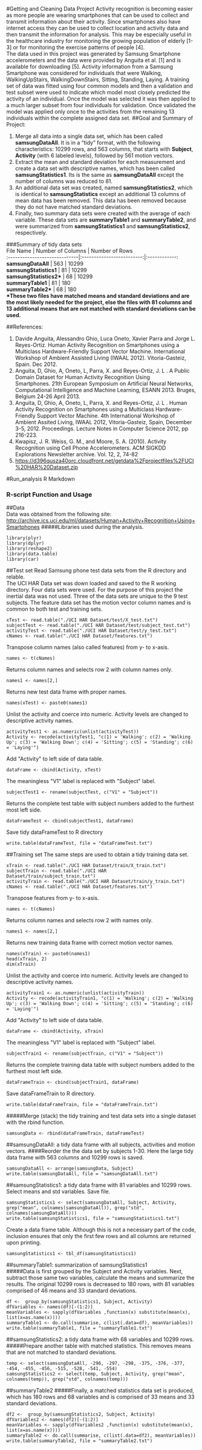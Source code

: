 #Getting and Cleaning Data Project
Activity recognition is becoming easier as more people are wearing smartphones that can be used to collect and transmit information about their activity.  Since smartphones also have internet access they can be used to collect location and activity data and then transmit the information for analysis.  This may be especially useful in the healthcare industry for monitoring the growing population of elderly [1-3] or for monitoring the exercise patterns of people [4].  
The  data used in this project was generated by Samsung Smartphone accelerometers and the data were provided by Anguita et al. [1] and is available for downloading [5].  Activity information from a Samsung Smartphone was considered for individuals that were Walking, WalkingUpStairs, WalkingDownStairs, Sitting, Standing, Laying.  A training set of  data was fitted using four common models and then a validation and test subset were used to indicate which model most closely predicted the activity of an individual.  Once the model was selected it was then applied to a much larger subset from four individuals for validation.  Once validated the model was applied only once to the activities from the remaining 13 individuals within the complete assigned data set.
##Goal and Summary of Project:
1. Merge all data into a single data set, which has been called **samsungDataAll**.  It is in a “tidy” format, with the following characteristics: 10299 rows, and 563 columns, that starts with **Subject**, **Activity** (with 6 labeled levels), followed by 561 motion vectors.
2. Extract the mean and standard deviation for each measurement and create a data set with descriptive names, which has been called **samsungStatistics1**.  Its is the same as **samsungDataAll** except the number of columns was reduced to 81.  
3. An additional data set was created, named **samsungStatistics2**, which is identical to **samsungStatistics** except an additional 13 columns of mean data has been removed.  This data has been removed because they do not have matched standard deviations.
4. Finally, two summary data sets were created with the average of each variable.  These data sets are **summaryTable1** and  **summaryTable2**, and were summarized  from **samsungStatistics1** and **samsungStatistics2**, respectively.    

###Summary of tidy data sets      
File Name                     | Number of Columns        | Number of Rows     
:-----------------------------|:-------------------------:|:------------:
 **samsungDataAll**           |    563                    |     10299     
 **samsungStatistics1**       |      81                   |    10299    
 __samsungStatistics2*__      |        68                 |     10299     
 **summaryTable1**            |          81               |      180      
 __summaryTable2*__           |       68                  |    180    
__*These two files have matched means and standard deviations and are the most likely needed for the project, else the files with 81 columns and 13 additional means that are not matched with standard deviations can be used.__   


##References:

1.  Davide Anguita, Alessandro Ghio, Luca Oneto, Xavier Parra and Jorge L. Reyes-Ortiz. Human Activity Recognition on Smartphones using a Multiclass Hardware-Friendly Support Vector Machine. International Workshop of Ambient Assisted Living (IWAAL 2012). Vitoria-Gasteiz, Spain. Dec 2012.
2.  Anguita, D, Ghio, A, Oneto, L, Parra, X. and Reyes-Ortiz, J. L . A Public Domain Dataset for Human Activity Recognition Using Smartphones. 21th European Symposium on Artificial Neural Networks, Computational Intelligence and Machine Learning, ESANN 2013. Bruges, Belgium 24-26 April 2013. 
3.  Anguita, D, Ghio, A, Oneto, L, Parra, X. and Reyes-Ortiz, J. L . Human Activity Recognition on Smartphones using a Multiclass Hardware-Friendly Support Vector Machine. 4th International Workshop of Ambient Assited Living, IWAAL 2012, Vitoria-Gasteiz, Spain, December 3-5, 2012. Proceedings. Lecture Notes in Computer Science 2012, pp 216-223.
4.  Kwapisz, J. R. Weiss, G. M., and Moore, S. A. (2010). Activity Recognition using Cell Phone Accelerometers. ACM SIGKDD Explorations Newsletter archive. Vol. 12, 2, 74-82   
5.  <https://d396qusza40orc.cloudfront.net/getdata%2Fprojectfiles%2FUCI%20HAR%20Dataset.zip>
  
#Run_analysis R Markdown
### R-script Function and Usage
##Data    
Data was obtained from the following site: <http://archive.ics.uci.edu/ml/datasets/Human+Activity+Recognition+Using+Smartphones> 
#####Libraries used during the analysis.
```{r}
library(plyr)
library(dplyr)
library(reshape2)
library(data.table)
library(car)
```
##Test set
Read Samsung phone test data sets from the R directory and relable.    
The UCI HAR Data set was down loaded and saved to the R working directory.  Four data sets were used.  For the purpose of this project the inertial data was not used.  Three of the data sets are unique to the 9 test subjects.  The feature data set has the motion vector column names and is common to both test and training sets. 
```{r}
xTest <- read.table("./UCI HAR Dataset/test/X_test.txt")
subjectTest <- read.table("./UCI HAR Dataset/test/subject_test.txt")
activityTest <- read.table("./UCI HAR Dataset/test/y_test.txt")
cNames <- read.table("./UCI HAR Dataset/features.txt")
```
Transpose column names (also called features) from y- to x-asis.
```{r}
names <- t(cNames)
```
Returns column names and selects row 2 with column names only.
```{r}
names1 <- names[2,]
```
Returns new test data frame with proper names.
```{r}
names(xTest) <- paste0(names1)
```
Unlist the activity and coerce into numeric.  Activity levels are changed to descriptive activity names. 
```{r}
activityTest1 <- as.numeric(unlist(activityTest))
Activity <- recode(activityTest1, "c(1) = 'Walking'; c(2) = 'Walking Up'; c(3) = 'Walking Down'; c(4) = 'Sitting'; c(5) = 'Standing'; c(6) = 'Laying'")
```
Add "Activity" to left side of data table.
```{r}
dataFrame <- cbind(Activity, xTest)
```
The meaningless "V1" label is replaced with "Subject" label.  
```{r}
subjectTest1 <- rename(subjectTest, c("V1" = "Subject"))
```
Returns the complete test table with subject numbers added to the furthest most left side.
```{r}
dataFrameTest <- cbind(subjectTest1, dataFrame)
```
Save tidy dataFrameTest to R directory
```{r}
write.table(dataFrameTest, file = "dataFrameTest.txt")
```
##Training set
The same steps are used to obtain a tidy training data set.
```{r}
xTrain <- read.table("./UCI HAR Dataset/train/X_train.txt")
subjectTrain <- read.table("./UCI HAR Dataset/train/subject_train.txt")
activityTrain <- read.table("./UCI HAR Dataset/train/y_train.txt")
cNames <- read.table("./UCI HAR Dataset/features.txt")
```
Transpose features from y- to x-asis.
```{r}
names <- t(cNames)
```
Returns column names and selects row 2 with names only.
```{r}
names1 <- names[2,]
```
Returns new training data frame with correct motion vector names.
```{r}
names(xTrain) <- paste0(names1)
head(xTrain, 2)
dim(xTrain)
```
Unlist the activity and coerce into numeric.  Activity levels are changed to descriptive activity names.
```{r}
activityTrain1 <- as.numeric(unlist(activityTrain))
Activity <- recode(activityTrain1, "c(1) = 'Walking'; c(2) = 'Walking Up'; c(3) = 'Walking Down'; c(4) = 'Sitting'; c(5) = 'Standing'; c(6) = 'Laying'")
```
Add "Activity" to left side of data table.
```{r}
dataFrame <- cbind(Activity, xTrain)
```
The meaningless "V1" label is replaced with "Subject" label.
```{r}
subjectTrain1 <- rename(subjectTrain, c("V1" = "Subject"))
```
Returns the complete training data table with subject numbers added to the furthest most left side.
```{r}
dataFrameTrain <- cbind(subjectTrain1, dataFrame)
```
Save dataFrameTrain to R directory.
```{r}
write.table(dataFrameTrain, file = "dataFrameTrain.txt")
```
#####Merge (stack) the tidy training and test data sets into a single dataset with the rbind function.
```{r}
samsungData <- rbind(dataFrameTrain, dataFrameTest)
```
##samsungDataAll: a tidy data frame with all subjects, activities and motion vectors. 
####Reorder the the data set by subjects 1-30.  Here the large tidy data frame with 563 columns and 10299 rows is saved.
```{r}
samsungDataAll <- arrange(samsungData, Subject)
write.table(samsungDataAll, file = "samsungDataAll.txt")
```
##samsungStatistics1: a tidy data frame with 81 variables and 10299 rows.
Select means and std variables.  Save file.
```{r}
samsungStatistics1 <- select(samsungDataAll, Subject, Activity, grep("mean", colnames(samsungDataAll)), grep("std", colnames(samsungDataAll)))
write.table(samsungStatistics1, file = "samsungStatistics1.txt")
```
Create a data frame table.  Although this is not a necessary part of the code, inclusion ensures that only the first few rows and all columns are returned upon printing.
```{r}
samsungStatistics1 <- tbl_df(samsungStatistics1)
```
##summaryTable1: summarization of samsungStatistics1     
#####Data is first grouped by the Subject and Activity variables.  Next, subtract those same two variables, calculate the means and summarize the results.  The original 10299 rows is decreased to 180 rows, with 81 variables comprised of 46 means and 33 standard deviations.
```{r}
df <-  group_by(samsungStatistics1, Subject, Activity)
dfVariables <- names(df)[-(1:2)]  
meanVariables <- sapply(dfVariables ,function(x) substitute(mean(x), list(x=as.name(x))))
summaryTable1 <- do.call(summarise, c(list(.data=df), meanVariables)) 
write.table(summaryTable1, file = "summaryTable1.txt")
```
##samsungStatistics2: a tidy data frame with 68 variables and 10299 rows.
#####Prepare another table with matched statistics.  This removes means that are not matched to standard deviations.
```{r}
temp <- select(samsungDataAll, -296, -297, -298, -375, -376, -377, -454, -455, -456, -515, -528, -541, -554)
samsungStatistics2 <- select(temp, Subject, Activity, grep("mean", colnames(temp)), grep("std", colnames(temp)))
```
##summaryTable2
#####Finally, a matched statistics data set is produced, which has 180 rows and 68 variables and is comprised of 33 means and 33 standard deviations.
```{r}
df2 <-  group_by(samsungStatistics2, Subject, Activity)
dfVariables2 <- names(df2)[-(1:2)]  
meanVariables <- sapply(dfVariables2 ,function(x) substitute(mean(x), list(x=as.name(x))))
summaryTable2 <- do.call(summarise, c(list(.data=df2), meanVariables))
write.table(summaryTable2, file = "summaryTable2.txt")
```
```






